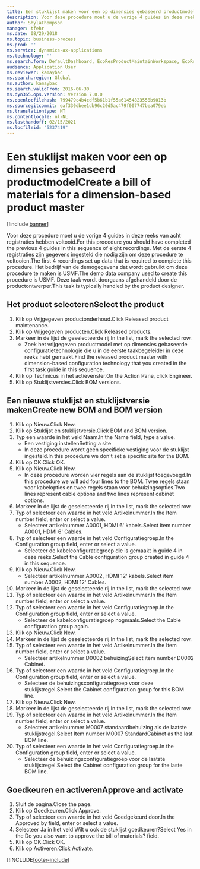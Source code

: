 ```yaml
---
title: Een stuklijst maken voor een op dimensies gebaseerd productmodel
description: Voor deze procedure moet u de vorige 4 guides in deze reeks van acht registraties hebben voltooid.
author: ShylaThompson
manager: tfehr
ms.date: 08/29/2018
ms.topic: business-process
ms.prod: ''
ms.service: dynamics-ax-applications
ms.technology: ''
ms.search.form: DefaultDashboard, EcoResProductMaintainWorkspace, EcoResProductOpenCasesFormPart, EcoResProductDetailsExtended, BOMConsistOf, BOMTable, InventItemIdLookupSimple, HcmWorkerLookUp
audience: Application User
ms.reviewer: kamaybac
ms.search.region: Global
ms.author: kamaybac
ms.search.validFrom: 2016-06-30
ms.dyn365.ops.version: Version 7.0.0
ms.openlocfilehash: 799479c4b4cdf5b61b1f55a61454823558b9013b
ms.sourcegitcommit: eaf330dbee1db96c20d5ac479f007747bea079eb
ms.translationtype: HT
ms.contentlocale: nl-NL
ms.lasthandoff: 02/15/2021
ms.locfileid: "5237419"
---
```

# <a name="create-a-bill-of-materials-for-a-dimension-based-product-master"></a><span data-ttu-id="398f5-103">Een stuklijst maken voor een op dimensies gebaseerd productmodel</span><span class="sxs-lookup"><span data-stu-id="398f5-103">Create a bill of materials for a dimension-based product master</span></span>

[!include [banner](../../includes/banner.md)]

<span data-ttu-id="398f5-104">Voor deze procedure moet u de vorige 4 guides in deze reeks van acht registraties hebben voltooid.</span><span class="sxs-lookup"><span data-stu-id="398f5-104">For this procedure you should have completed the previous 4 guides in this sequence of eight recordings.</span></span> <span data-ttu-id="398f5-105">Met de eerste 4 registraties zijn gegevens ingesteld die nodig zijn om deze procedure te voltooien.</span><span class="sxs-lookup"><span data-stu-id="398f5-105">The first 4 recordings set up data that is required to complete this procedure.</span></span> <span data-ttu-id="398f5-106">Het bedrijf van de demogegevens dat wordt gebruikt om deze procedure te maken is USMF.</span><span class="sxs-lookup"><span data-stu-id="398f5-106">The demo data company used to create this procedure is USMF.</span></span> <span data-ttu-id="398f5-107">Deze taak wordt doorgaans afgehandeld door de productontwerper.</span><span class="sxs-lookup"><span data-stu-id="398f5-107">This task is typically handled by the product designer.</span></span>


## <a name="select-the-product"></a><span data-ttu-id="398f5-108">Het product selecteren</span><span class="sxs-lookup"><span data-stu-id="398f5-108">Select the product</span></span>
1. <span data-ttu-id="398f5-109">Klik op Vrijgegeven productonderhoud.</span><span class="sxs-lookup"><span data-stu-id="398f5-109">Click Released product maintenance.</span></span>
2. <span data-ttu-id="398f5-110">Klik op Vrijgegeven producten.</span><span class="sxs-lookup"><span data-stu-id="398f5-110">Click Released products.</span></span>
3. <span data-ttu-id="398f5-111">Markeer in de lijst de geselecteerde rij.</span><span class="sxs-lookup"><span data-stu-id="398f5-111">In the list, mark the selected row.</span></span>
    * <span data-ttu-id="398f5-112">Zoek het vrijgegeven productmodel met op dimensies gebaseerde configuratietechnologie die u in de eerste taakbegeleider in deze reeks hebt gemaakt.</span><span class="sxs-lookup"><span data-stu-id="398f5-112">Find the released product master with dimension-based configuration technology that you created in the first task guide in this sequence.</span></span>  
4. <span data-ttu-id="398f5-113">Klik op Technicus in het actievenster.</span><span class="sxs-lookup"><span data-stu-id="398f5-113">On the Action Pane, click Engineer.</span></span>
5. <span data-ttu-id="398f5-114">Klik op Stuklijstversies.</span><span class="sxs-lookup"><span data-stu-id="398f5-114">Click BOM versions.</span></span>

## <a name="create-new-bom-and-bom-version"></a><span data-ttu-id="398f5-115">Een nieuwe stuklijst en stuklijstversie maken</span><span class="sxs-lookup"><span data-stu-id="398f5-115">Create new BOM and BOM version</span></span>
1. <span data-ttu-id="398f5-116">Klik op Nieuw.</span><span class="sxs-lookup"><span data-stu-id="398f5-116">Click New.</span></span>
2. <span data-ttu-id="398f5-117">Klik op Stuklijst en stuklijstversie.</span><span class="sxs-lookup"><span data-stu-id="398f5-117">Click BOM and BOM version.</span></span>
3. <span data-ttu-id="398f5-118">Typ een waarde in het veld Naam.</span><span class="sxs-lookup"><span data-stu-id="398f5-118">In the Name field, type a value.</span></span>
    * <span data-ttu-id="398f5-119">Een vestiging instellen</span><span class="sxs-lookup"><span data-stu-id="398f5-119">Setting a site</span></span>  
    * <span data-ttu-id="398f5-120">In deze procedure wordt geen specifieke vestiging voor de stuklijst ingesteld.</span><span class="sxs-lookup"><span data-stu-id="398f5-120">In this procedure we don't set a specific site for the BOM.</span></span>  
4. <span data-ttu-id="398f5-121">Klik op OK.</span><span class="sxs-lookup"><span data-stu-id="398f5-121">Click OK.</span></span>
5. <span data-ttu-id="398f5-122">Klik op Nieuw.</span><span class="sxs-lookup"><span data-stu-id="398f5-122">Click New.</span></span>
    * <span data-ttu-id="398f5-123">In deze procedure worden vier regels aan de stuklijst toegevoegd.</span><span class="sxs-lookup"><span data-stu-id="398f5-123">In this procedure we will add four lines to the BOM.</span></span> <span data-ttu-id="398f5-124">Twee regels staan voor kabelopties en twee regels staan voor behuizingsopties.</span><span class="sxs-lookup"><span data-stu-id="398f5-124">Two lines represent cable options and two lines represent cabinet options.</span></span>  
6. <span data-ttu-id="398f5-125">Markeer in de lijst de geselecteerde rij.</span><span class="sxs-lookup"><span data-stu-id="398f5-125">In the list, mark the selected row.</span></span>
7. <span data-ttu-id="398f5-126">Typ of selecteer een waarde in het veld Artikelnummer.</span><span class="sxs-lookup"><span data-stu-id="398f5-126">In the Item number field, enter or select a value.</span></span>
    * <span data-ttu-id="398f5-127">Selecteer artikelnummer A0001, HDMI 6' kabels.</span><span class="sxs-lookup"><span data-stu-id="398f5-127">Select item number A0001, HDMI 6' Cables.</span></span>  
8. <span data-ttu-id="398f5-128">Typ of selecteer een waarde in het veld Configuratiegroep.</span><span class="sxs-lookup"><span data-stu-id="398f5-128">In the Configuration group field, enter or select a value.</span></span>
    * <span data-ttu-id="398f5-129">Selecteer de kabelconfiguratiegroep die is gemaakt in guide 4 in deze reeks.</span><span class="sxs-lookup"><span data-stu-id="398f5-129">Select the Cable configuration group created in guide 4 in this sequence.</span></span>  
9. <span data-ttu-id="398f5-130">Klik op Nieuw.</span><span class="sxs-lookup"><span data-stu-id="398f5-130">Click New.</span></span>
    * <span data-ttu-id="398f5-131">Selecteer artikelnummer A0002, HDMI 12' kabels.</span><span class="sxs-lookup"><span data-stu-id="398f5-131">Select item number A0002, HDMI 12' Cables.</span></span>  
10. <span data-ttu-id="398f5-132">Markeer in de lijst de geselecteerde rij.</span><span class="sxs-lookup"><span data-stu-id="398f5-132">In the list, mark the selected row.</span></span>
11. <span data-ttu-id="398f5-133">Typ of selecteer een waarde in het veld Artikelnummer.</span><span class="sxs-lookup"><span data-stu-id="398f5-133">In the Item number field, enter or select a value.</span></span>
12. <span data-ttu-id="398f5-134">Typ of selecteer een waarde in het veld Configuratiegroep.</span><span class="sxs-lookup"><span data-stu-id="398f5-134">In the Configuration group field, enter or select a value.</span></span>
    * <span data-ttu-id="398f5-135">Selecteer de kabelconfiguratiegroep nogmaals.</span><span class="sxs-lookup"><span data-stu-id="398f5-135">Select the Cable configuration group again.</span></span>  
13. <span data-ttu-id="398f5-136">Klik op Nieuw.</span><span class="sxs-lookup"><span data-stu-id="398f5-136">Click New.</span></span>
14. <span data-ttu-id="398f5-137">Markeer in de lijst de geselecteerde rij.</span><span class="sxs-lookup"><span data-stu-id="398f5-137">In the list, mark the selected row.</span></span>
15. <span data-ttu-id="398f5-138">Typ of selecteer een waarde in het veld Artikelnummer.</span><span class="sxs-lookup"><span data-stu-id="398f5-138">In the Item number field, enter or select a value.</span></span>
    * <span data-ttu-id="398f5-139">Selecteer artikelnummer D0002 behuizing</span><span class="sxs-lookup"><span data-stu-id="398f5-139">Select item number D0002 Cabinet.</span></span>  
16. <span data-ttu-id="398f5-140">Typ of selecteer een waarde in het veld Configuratiegroep.</span><span class="sxs-lookup"><span data-stu-id="398f5-140">In the Configuration group field, enter or select a value.</span></span>
    * <span data-ttu-id="398f5-141">Selecteer de behuizingsconfiguratiegroep voor deze stuklijstregel.</span><span class="sxs-lookup"><span data-stu-id="398f5-141">Select the Cabinet configuration group for this BOM line.</span></span>  
17. <span data-ttu-id="398f5-142">Klik op Nieuw.</span><span class="sxs-lookup"><span data-stu-id="398f5-142">Click New.</span></span>
18. <span data-ttu-id="398f5-143">Markeer in de lijst de geselecteerde rij.</span><span class="sxs-lookup"><span data-stu-id="398f5-143">In the list, mark the selected row.</span></span>
19. <span data-ttu-id="398f5-144">Typ of selecteer een waarde in het veld Artikelnummer.</span><span class="sxs-lookup"><span data-stu-id="398f5-144">In the Item number field, enter or select a value.</span></span>
    * <span data-ttu-id="398f5-145">Selecteer artikelnummer M0007 standaardbehuizing als de laatste stuklijstregel.</span><span class="sxs-lookup"><span data-stu-id="398f5-145">Select Item number M0007 StandardCabinet as the last BOM line.</span></span>  
20. <span data-ttu-id="398f5-146">Typ of selecteer een waarde in het veld Configuratiegroep.</span><span class="sxs-lookup"><span data-stu-id="398f5-146">In the Configuration group field, enter or select a value.</span></span>
    * <span data-ttu-id="398f5-147">Selecteer de behuizingsconfiguratiegroep voor de laatste stuklijstregel.</span><span class="sxs-lookup"><span data-stu-id="398f5-147">Select the Cabinet configuration group for the laste BOM line.</span></span>  

## <a name="approve-and-activate"></a><span data-ttu-id="398f5-148">Goedkeuren en activeren</span><span class="sxs-lookup"><span data-stu-id="398f5-148">Approve and activate</span></span>
1. <span data-ttu-id="398f5-149">Sluit de pagina.</span><span class="sxs-lookup"><span data-stu-id="398f5-149">Close the page.</span></span>
2. <span data-ttu-id="398f5-150">Klik op Goedkeuren.</span><span class="sxs-lookup"><span data-stu-id="398f5-150">Click Approve.</span></span>
3. <span data-ttu-id="398f5-151">Typ of selecteer een waarde in het veld Goedgekeurd door.</span><span class="sxs-lookup"><span data-stu-id="398f5-151">In the Approved by field, enter or select a value.</span></span>
4. <span data-ttu-id="398f5-152">Selecteer Ja in het veld Wilt u ook de stuklijst goedkeuren?</span><span class="sxs-lookup"><span data-stu-id="398f5-152">Select Yes in the Do you also want to approve the bill of materials? field.</span></span>
5. <span data-ttu-id="398f5-153">Klik op OK.</span><span class="sxs-lookup"><span data-stu-id="398f5-153">Click OK.</span></span>
6. <span data-ttu-id="398f5-154">Klik op Activeren.</span><span class="sxs-lookup"><span data-stu-id="398f5-154">Click Activate.</span></span>



[!INCLUDE[footer-include](../../../includes/footer-banner.md)]